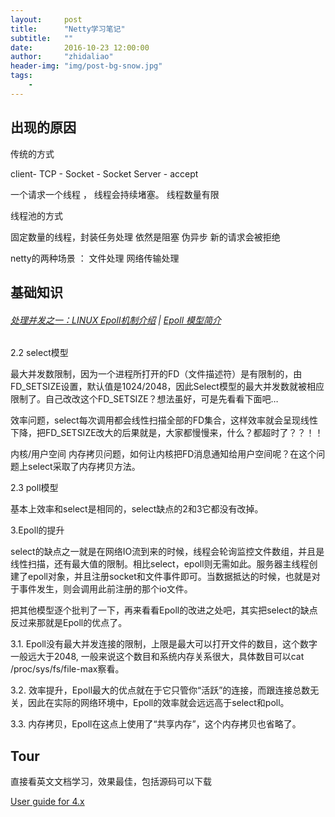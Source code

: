 ```yaml
---
layout:     post
title:      "Netty学习笔记"
subtitle:	""
date:       2016-10-23 12:00:00
author:     "zhidaliao"
header-img: "img/post-bg-snow.jpg"
tags:
    - 
---
```


## 出现的原因

传统的方式

client- TCP - Socket - Socket Server - accept 

一个请求一个线程 ， 线程会持续堵塞。 线程数量有限


线程池的方式

固定数量的线程，封装任务处理  依然是阻塞 伪异步 新的请求会被拒绝


netty的两种场景 ： 文件处理 网络传输处理


## 基础知识

###### [处理并发之一：LINUX Epoll机制介绍](https://www.ezlippi.com/blog/2014/08/linux-epoll.html) | [Epoll 模型简介](http://www.jianshu.com/p/0fb633010296)

2.2 select模型

最大并发数限制，因为一个进程所打开的FD（文件描述符）是有限制的，由FD_SETSIZE设置，默认值是1024/2048，因此Select模型的最大并发数就被相应限制了。自己改改这个FD_SETSIZE？想法虽好，可是先看看下面吧…

效率问题，select每次调用都会线性扫描全部的FD集合，这样效率就会呈现线性下降，把FD_SETSIZE改大的后果就是，大家都慢慢来，什么？都超时了？？！！

内核/用户空间 内存拷贝问题，如何让内核把FD消息通知给用户空间呢？在这个问题上select采取了内存拷贝方法。

2.3 poll模型

基本上效率和select是相同的，select缺点的2和3它都没有改掉。

3.Epoll的提升

select的缺点之一就是在网络IO流到来的时候，线程会轮询监控文件数组，并且是线性扫描，还有最大值的限制。相比select，epoll则无需如此。服务器主线程创建了epoll对象，并且注册socket和文件事件即可。当数据抵达的时候，也就是对于事件发生，则会调用此前注册的那个io文件。

把其他模型逐个批判了一下，再来看看Epoll的改进之处吧，其实把select的缺点反过来那就是Epoll的优点了。

3.1. Epoll没有最大并发连接的限制，上限是最大可以打开文件的数目，这个数字一般远大于2048, 一般来说这个数目和系统内存关系很大，具体数目可以cat /proc/sys/fs/file-max察看。

3.2. 效率提升，Epoll最大的优点就在于它只管你“活跃”的连接，而跟连接总数无关，因此在实际的网络环境中，Epoll的效率就会远远高于select和poll。

3.3. 内存拷贝，Epoll在这点上使用了“共享内存”，这个内存拷贝也省略了。

## Tour

直接看英文文档学习，效果最佳，包括源码可以下载

[User guide for 4.x](http://netty.io/wiki/user-guide-for-4.x.html)









